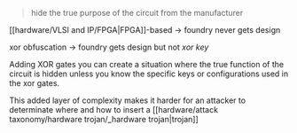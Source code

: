 > hide the true purpose of the circuit from the manufacturer

[[hardware/VLSI and IP/FPGA|FPGA]]-based -> foundry never gets design

xor obfuscation -> foundry gets design but not *xor key*

Adding XOR gates you can create a situation where the true function of the circuit is hidden unless you know the specific keys or configurations used in the xor gates. 

This added layer of complexity makes it harder for an attacker to determinate where and how to insert a [[hardware/attack taxonomy/hardware trojan/_hardware trojan|trojan]]



